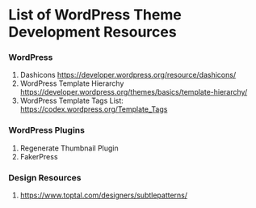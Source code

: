 # List of WordPress Theme Development Resources

### WordPress
1. Dashicons https://developer.wordpress.org/resource/dashicons/
2. WordPress Template Hierarchy https://developer.wordpress.org/themes/basics/template-hierarchy/
3. WordPress Template Tags List: https://codex.wordpress.org/Template_Tags

### WordPress Plugins

1. Regenerate Thumbnail Plugin
2. FakerPress

### Design Resources

1. https://www.toptal.com/designers/subtlepatterns/
